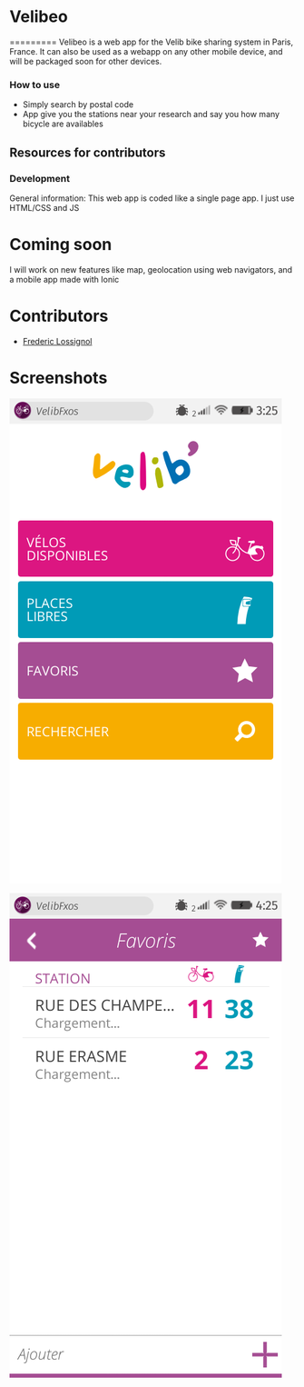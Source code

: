 # Velibeo
=========
Velibeo is a web app for the Velib bike sharing system in Paris, France. It can also be used as a webapp on any other mobile device, and will be packaged soon for other devices.

### How to use
+ Simply search by postal code
+ App give you the stations near your research and say you how many bicycle are availables

## Resources for contributors

### Development

General information:
This web app is coded like a single page app. I just use HTML/CSS and JS

# Coming soon
I will work on new features like map, geolocation using web navigators, and a mobile app made with Ionic

# Contributors
+ [Frederic Lossignol](https://github.com/NumericFactory)

# Screenshots

![Screenshot of index](https://raw.githubusercontent.com/Phyks/VelibFxos/master/doc/screenshot-index.png)

![Screenshot of starred stations](https://raw.githubusercontent.com/Phyks/VelibFxos/master/doc/screenshot-starred.png)
